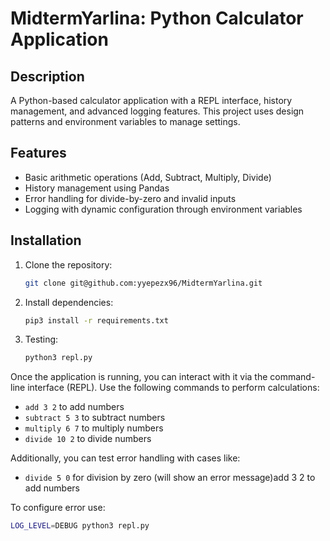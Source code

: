 # MidtermYarlina: Python Calculator Application

## Description
A Python-based calculator application with a REPL interface, history management, and advanced logging features. This project uses design patterns and environment variables to manage settings.

## Features
- Basic arithmetic operations (Add, Subtract, Multiply, Divide)
- History management using Pandas
- Error handling for divide-by-zero and invalid inputs
- Logging with dynamic configuration through environment variables

## Installation
1. Clone the repository:
   ```bash
   git clone git@github.com:yyepezx96/MidtermYarlina.git
   ```
2. Install dependencies:
   ```bash
   pip3 install -r requirements.txt
   ```
3. Testing:
   ```bash
   python3 repl.py
   ```
Once the application is running, you can interact with it via the command-line interface (REPL). Use the following commands to perform calculations:

- `add 3 2` to add numbers
- `subtract 5 3` to subtract numbers
- `multiply 6 7` to multiply numbers
- `divide 10 2` to divide numbers

Additionally, you can test error handling with cases like:
- `divide 5 0` for division by zero (will show an error message)add 3 2 to add numbers


To configure error use:             
   ```bash
   LOG_LEVEL=DEBUG python3 repl.py                                                          
   ``` 
